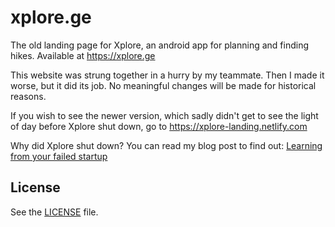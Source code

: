 # xplore.ge

The old landing page for Xplore, an android app for planning and finding hikes. Available at https://xplore.ge

This website was strung together in a hurry by my teammate. Then I made it worse, but it did its job. No meaningful changes will be made for historical reasons.

If you wish to see the newer version, which sadly didn't get to see the light of day before Xplore shut down, go to https://xplore-landing.netlify.com

Why did Xplore shut down? You can read my blog post to find out: [Learning from your failed startup](https://nika.ninja/blog/learning-from-your-failed-startup/)

## License

See the [LICENSE](LICENSE) file.
